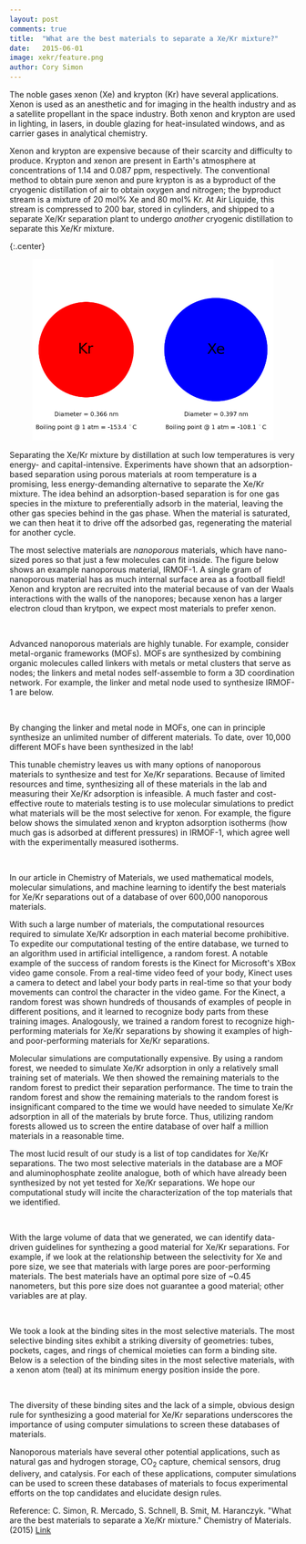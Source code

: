 ```yaml
---
layout: post
comments: true
title:  "What are the best materials to separate a Xe/Kr mixture?"
date:   2015-06-01
image: xekr/feature.png
author: Cory Simon
---
```


The noble gases xenon (Xe) and krypton (Kr) have several applications. Xenon is used as an anesthetic and for imaging in the health industry and as a satellite propellant in the space industry. Both xenon and krypton are used in lighting, in lasers, in double glazing for heat-insulated windows, and as carrier gases in analytical chemistry. 

Xenon and krypton are expensive because of their scarcity and difficulty to produce. Krypton and xenon are present in Earth's atmosphere at concentrations of 1.14 and 0.087 ppm, respectively. The conventional method to obtain pure xenon and pure krypton is as a byproduct of the cryogenic distillation of air to obtain oxygen and nitrogen; the byproduct stream is a mixture of 20 mol% Xe and 80 mol% Kr. At Air Liquide, this stream is compressed to 200 bar, stored in cylinders, and shipped to a separate Xe/Kr separation plant to undergo *another* cryogenic distillation to separate this Xe/Kr mixture.

{:.center}
<figure>
	<img src="/images/xekr/noblegases.png" alt="image">
</figure>

Separating the Xe/Kr mixture by distillation at such low temperatures is very energy- and capital-intensive. Experiments have shown that an adsorption-based separation using porous materials at room temperature is a promising, less energy-demanding alternative to separate the Xe/Kr mixture. The idea behind an adsorption-based separation is for one gas species in the mixture to preferentially adsorb in the material, leaving the other gas species behind in the gas phase. When the material is saturated, we can then heat it to drive off the adsorbed gas, regenerating the material for another cycle.

The most selective materials are *nanoporous* materials, which have nano-sized pores so that just a few molecules can fit inside. The figure below shows an example nanoporous material, IRMOF-1. A single gram of nanoporous material has as much internal surface area as a football field! Xenon and krypton are recruited into the material because of van der Waals interactions with the walls of the nanopores; because xenon has a larger electron cloud than krytpon, we expect most materials to prefer xenon.

<img src="{{ '/assets/img/xekr/irmof1_viz.png' | prepend: site.baseurl }}" alt=""> 

Advanced nanoporous materials are highly tunable. For example, consider metal-organic frameworks (MOFs). MOFs are synthesized by combining organic molecules called linkers with metals or metal clusters that serve as nodes; the linkers and metal nodes self-assemble to form a 3D coordination network. For example, the linker and metal node used to synthesize IRMOF-1 are below.

<img src="{{ '/assets/img/xekr/linker.png' | prepend: site.baseurl }}" alt=""> 
<img src="{{ '/assets/img/xekr/node.png' | prepend: site.baseurl }}" alt=""> 

By changing the linker and metal node in MOFs, one can in principle synthesize an unlimited number of different materials. To date, over 10,000 different MOFs have been synthesized in the lab!

This tunable chemistry leaves us with many options of nanoporous materials to synthesize and test for Xe/Kr separations. Because of limited resources and time, synthesizing all of these materials in the lab and measuring their Xe/Kr adsorption is infeasible. A much faster and cost-effective route to materials testing is to use molecular simulations to predict what materials will be the most selective for xenon. For example, the figure below shows the simulated xenon and krypton adsorption isotherms (how much gas is adsorbed at different pressures) in IRMOF-1, which agree well with the experimentally measured isotherms.

<img src="{{ '/assets/img/xekr/IRMOF1.png' | prepend: site.baseurl }}" alt=""> 

In our article in Chemistry of Materials, we used mathematical models, molecular simulations, and machine learning to identify the best materials for Xe/Kr separations out of a database of over 600,000 nanoporous materials. 

With such a large number of materials, the computational resources required to simulate Xe/Kr adsorption in each material become prohibitive. To expedite our computational testing of the entire database, we turned to an algorithm used in artificial intelligence, a random forest. A notable example of the success of random forests is the Kinect for Microsoft's XBox video game console. From a real-time video feed of your body, Kinect uses a camera to detect and label your body parts in real-time so that your body movements can control the character in the video game. For the Kinect, a random forest was shown hundreds of thousands of examples of people in different positions, and it learned to recognize body parts from these training images. Analogously, we trained a random forest to recognize high-performing materials for Xe/Kr separations by showing it examples of high- and poor-performing materials for Xe/Kr separations.

Molecular simulations are computationally expensive. By using a random forest, we needed to simulate Xe/Kr adsorption in only a relatively small training set of materials. We then showed the remaining materials to the random forest to predict their separation performance. The time to train the random forest and show the remaining materials to the random forest is insignificant compared to the time we would have needed to simulate Xe/Kr adsorption in all of the materials by brute force. Thus, utilizing random forests allowed us to screen the entire database of over half a million materials in a reasonable time.

The most lucid result of our study is a list of top candidates for Xe/Kr separations. The two most selective materials in the database are a MOF and aluminophosphate zeolite analogue, both of which have already been synthesized by not yet tested for Xe/Kr separations. We hope our computational study will incite the characterization of the top materials that we identified.

<img src="{{ '/assets/img/xekr/KAXQIL_viz.png' | prepend: site.baseurl }}" alt=""> 
<img src="{{ '/assets/img/xekr/JAVTAC_correct.png' | prepend: site.baseurl }}" alt=""> 

With the large volume of data that we generated, we can identify data-driven guidelines for synthezing a good material for Xe/Kr separations. For example, if we look at the relationship between the selectivity for Xe and pore size, we see that materials with large pores are poor-performing materials. The best materials have an optimal pore size of ~0.45 nanometers, but this pore size does not guarantee a good material; other variables are at play.

<img src="{{ '/assets/img/xekr/selectivity_for_blog.png' | prepend: site.baseurl }}" alt=""> 

We took a look at the binding sites in the most selective materials. The most selective binding sites exhibit a striking diversity of geometries: tubes, pockets, cages, and rings of chemical moieties can form a binding site. Below is a selection of the binding sites in the most selective materials, with a xenon atom (teal) at its minimum energy position inside the pore.

<img src="{{ '/assets/img/xekr/bindingsites.png' | prepend: site.baseurl }}" alt=""> 

The diversity of these binding sites and the lack of a simple, obvious design rule for synthesizing a good material for Xe/Kr separations underscores the importance of using computer simulations to screen these databases of materials.

Nanoporous materials have several other potential applications, such as natural gas and hydrogen storage, CO<sub>2</sub> capture, chemical sensors, drug delivery, and catalysis. For each of these applications, computer simulations can be used to screen these databases of materials to focus experimental efforts on the top candidates and elucidate design rules.

Reference: C. Simon, R. Mercado, S. Schnell, B. Smit, M. Haranczyk. "What are the best materials to separate a Xe/Kr mixture." Chemistry of Materials. (2015) [Link](http://dx.doi.org/10.1021/acs.chemmater.5b01475)
